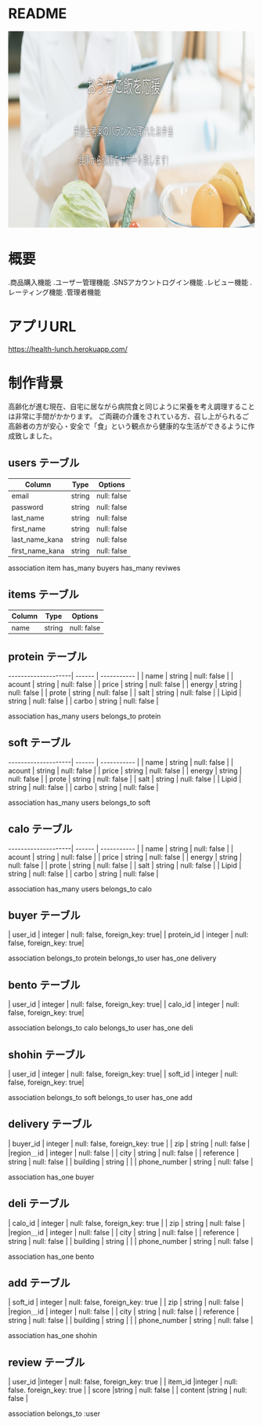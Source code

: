 # README

<img src="gyazo.jpg" width="100%" height="400px">

# 概要
.商品購入機能
.ユーザー管理機能
.SNSアカウントログイン機能
.レビュー機能
.レーティング機能
.管理者機能



# アプリURL
https://health-lunch.herokuapp.com/


# 制作背景
高齢化が進む現在、自宅に居ながら病院食と同じように栄養を考え調理することは非常に手間がかかります。
ご両親の介護をされている方、召し上がられるご高齢者の方が安心・安全で「食」という観点から健康的な生活ができるように作成致しました。




## users テーブル

| Column              | Type   | Options     |
| --------------------| ------ | ----------- |
| email               | string | null: false |
| password            | string | null: false |
| last_name           | string | null: false |
| first_name          | string | null: false |
| last_name_kana      | string | null: false |
| first_name_kana     | string | null: false |

association
item
has_many buyers
has_many reviwes

## items テーブル
| Column              | Type   | Options     |
| --------------------| ------ | ----------- |
| name               | string | null: false |



## protein テーブル
 --------------------| ------ | ----------- |
| name               | string | null: false |
| acount             | string | null: false |
| price              | string | null: false |
| energy            | string | null: false |
| prote             | string | null: false |
| salt              | string | null: false |
| Lipid              | string | null: false |
| carbo              | string | null: false |

association 
has_many users
belongs_to protein


## soft テーブル
 --------------------| ------ | ----------- |
| name               | string | null: false |
| acount             | string | null: false |
| price              | string | null: false |
| energy             | string | null: false |
| prote              | string | null: false |
| salt               | string | null: false |
| Lipid              | string | null: false |
| carbo              | string | null: false |

association 
has_many users
belongs_to soft


## calo テーブル
 --------------------| ------ | ----------- |
| name               | string | null: false |
| acount             | string | null: false |
| price              | string | null: false |
| energy            | string | null: false |
| prote             | string | null: false |
| salt              | string | null: false |
| Lipid              | string | null: false |
| carbo              | string | null: false |

association 
has_many users
belongs_to calo


## buyer テーブル
| user_id           | integer | null: false, foreign_key: true|
| protein_id        | integer | null: false, foreign_key: true|

association
belongs_to  protein
belongs_to user
has_one delivery

## bento テーブル
| user_id           | integer | null: false, foreign_key: true|
| calo_id        | integer | null: false, foreign_key: true|

association
belongs_to  calo
belongs_to user
has_one deli


## shohin テーブル
| user_id           | integer | null: false, foreign_key: true|
| soft_id        | integer | null: false, foreign_key: true|

association
belongs_to  soft
belongs_to user
has_one add

## delivery テーブル
| buyer_id      | integer    | null: false, foreign_key: true |
| zip           | string     | null: false                    |
|region＿id     | integer    | null: false                    |
| city          | string     | null: false                    |
| reference     | string     | null: false                    |
| building      | string     |                                |
| phone_number  | string     | null: false                    |

association
has_one buyer

## deli テーブル
| calo_id      | integer    | null: false, foreign_key: true |
| zip           | string     | null: false                    |
|region＿id     | integer    | null: false                    |
| city          | string     | null: false                    |
| reference     | string     | null: false                    |
| building      | string     |                                |
| phone_number  | string     | null: false                    |

association
has_one bento


## add テーブル
| soft_id      | integer    | null: false, foreign_key: true |
| zip           | string     | null: false                    |
|region＿id     | integer    | null: false                    |
| city          | string     | null: false                    |
| reference     | string     | null: false                    |
| building      | string     |                                |
| phone_number  | string     | null: false                    |

association
has_one shohin

## review テーブル
| user_id    |integer      | null: false, foreign_key: true |
| item_id    |integer      | null: false. foreign_key: true |
| score      |string       | null: false                    |
| content    |string       | null: false                    |

association
belongs_to :user
